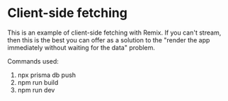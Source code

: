 # Client-side fetching

This is an example of client-side fetching with Remix. If you can't stream, then
this is the best you can offer as a solution to the "render the app immediately
without waiting for the data" problem.

Commands used:

1. npx prisma db push
2. npm run build
3. npm run dev 